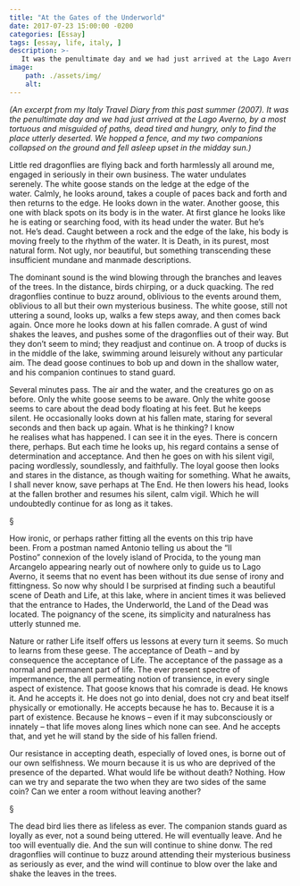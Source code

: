 ```yaml
---
title: "At the Gates of the Underworld"
date: 2017-07-23 15:00:00 -0200
categories: [Essay]
tags: [essay, life, italy, ] 
description: >-
   It was the penultimate day and we had just arrived at the Lago Averno, by a most tortuous and misguided of paths, dead tired and hungry, only to find the place utterly deserted.
image: 
    path: ./assets/img/
    alt: 
---
```

*(An excerpt from my Italy Travel Diary from this past summer (2007). It was the penultimate day and we had just arrived at the Lago Averno, by a most tortuous and misguided of paths, dead tired and hungry, only to find the place utterly deserted. We hopped a fence, and my two companions collapsed on the ground and fell asleep upset in the midday sun.)* 

Little red dragonflies are flying back and forth harmlessly all around me, engaged in seriously in their own business. The water undulates serenely. The white goose stands on the ledge at the edge of the water. Calmly, he looks around, takes a couple of paces back and forth and then returns to the edge. He looks down in the water. Another goose, this one with black spots on its body is in the water. At first glance he looks like he is eating or searching food, with its head under the water. But he’s not. He’s dead. Caught between a rock and the edge of the lake, his body is moving freely to the rhythm of the water. It is Death, in its purest, most natural form. Not ugly, nor beautiful, but something transcending these insufficient mundane and manmade descriptions. 

The dominant sound is the wind blowing through the branches and leaves of the trees. In the distance, birds chirping, or a duck quacking. The red dragonflies continue to buzz around, oblivious to the events around them, oblivious to all but their own mysterious business. The white goose, still not uttering a sound, looks up, walks a few steps away, and then comes back again. Once more he looks down at his fallen comrade. A gust of wind shakes the leaves, and pushes some of the dragonflies out of their way. But they don’t seem to mind; they readjust and continue on. A troop of ducks is in the middle of the lake, swimming around leisurely without any particular aim. The dead goose continues to bob up and down in the shallow water, and his companion continues to stand guard. 

Several minutes pass. The air and the water, and the creatures go on as before. Only the white goose seems to be aware. Only the white goose seems to care about the dead body floating at his feet. But he keeps silent. He occasionally looks down at his fallen mate, staring for several seconds and then back up again. What is he thinking? I know he realises what has happened. I can see it in the eyes. There is concern there, perhaps. But each time he looks up, his regard contains a sense of determination and acceptance. And then he goes on with his silent vigil, pacing wordlessly, soundlessly, and faithfully. The loyal goose then looks and stares in the distance, as though waiting for something. What he awaits, I shall never know, save perhaps at The End. He then lowers his head, looks at the fallen brother and resumes his silent, calm vigil. Which he will undoubtedly continue for as long as it takes. 

§ 

How ironic, or perhaps rather fitting all the events on this trip have been. From a postman named Antonio telling us about the “Il Postino” connexion of the lovely island of Procida, to the young man Arcangelo appearing nearly out of nowhere only to guide us to Lago Averno, it seems that no event has been without its due sense of irony and fittingness. So now why should I be surprised at finding such a beautiful scene of Death and Life, at this lake, where in ancient times it was believed that the entrance to Hades, the Underworld, the Land of the Dead was located. The poignancy of the scene, its simplicity and naturalness has utterly stunned me. 

Nature or rather Life itself offers us lessons at every turn it seems. So much to learns from these geese. The acceptance of Death – and by consequence the acceptance of Life. The acceptance of the passage as a normal and permanent part of life. The ever present spectre of impermanence, the all permeating notion of transience, in every single aspect of existence. That goose knows that his comrade is dead. He knows it. And he accepts it. He does not go into denial, does not cry and beat itself physically or emotionally. He accepts because he has to. Because it is a part of existence. Because he knows – even if it may subconsciously or innately – that life moves along lines which none can see. And he accepts that, and yet he will stand by the side of his fallen friend. 

Our resistance in accepting death, especially of loved ones, is borne out of our own selfishness. We mourn because it is us who are deprived of the presence of the departed. What would life be without death? Nothing. How can we try and separate the two when they are two sides of the same coin? Can we enter a room without leaving another? 

§

The dead bird lies there as lifeless as ever. The companion stands guard as loyally as ever, not a sound being uttered. He will eventually leave. And he too will eventually die. And the sun will continue to shine donw. The red dragonflies will continue to buzz around attending their mysterious business as seriously as ever, and the wind will continue to blow over the lake and shake the leaves in the trees. 



